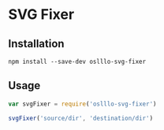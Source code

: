 # SVG Fixer

## Installation

```shell
npm install --save-dev oslllo-svg-fixer
```

## Usage

```js
var svgFixer = require('oslllo-svg-fixer')

svgFixer('source/dir', 'destination/dir')
```
